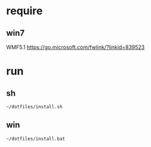 # require
## win7
WMF5.1 https://go.microsoft.com/fwlink/?linkid=839523  

# run
## sh
`~/dotfiles/install.sh`  

## win
`~/dotfiles/install.bat`  
